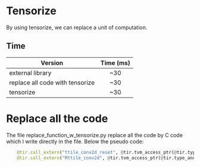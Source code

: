 # Tensorize

By using tensorize, we can replace a unit of computation. 

## Time


| Version                            | Time  (ms) |
|----------------------------------- |:----------:|
| external library                   |  ~30       |
| replace all code with tensorize    |  ~30       |
| tensorize                          |  ~30       |


# Replace all the code

The file replace_function_w_tensorize.py replace all the code by C code which I write directly in the file. Below the pseudo code:

```python
    @tir.call_extern("ttile_conv2d_reset", @tir.tvm_access_ptr(@tir.type_annotation(, dtype=float32), compute_2, 0, 32768, 2, dtype=handle), 32, 32, 32, 1024, 32, dtype=int32)
    @tir.call_extern("Mttile_conv2d", @tir.tvm_access_ptr(@tir.type_annotation(, dtype=float32), W_2, 0, 9216, 1, dtype=handle), @tir.tvm_access_ptr(@tir.type_annotation(, dtype=float32), A_2, 0, 36992, 1, dtype=handle), @tir.tvm_access_ptr(@tir.type_annotation(, dtype=float32), compute_2, 0, 32768, 2, dtype=handle), 3, 3, 32, 32, 32, 32, 1024, 32, 1156, 34, 288, 9, 3, dtype=int32)

```
